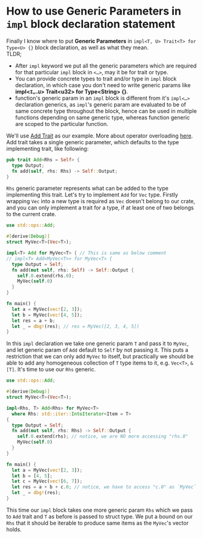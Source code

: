 # How to use Generic Parameters in `impl` block declaration statement

Finally I know where to put **Generic Parameters** in `impl<T, U> Trait<T> for Type<U> {}` block declaration, as well as what they mean.  
TLDR;
- After `impl` keyword we put all the generic parameters which are required for that particular `impl` block in `<…>`, may it be for trait or type.
- You can provide concrete types to trait and/or type in `impl` block declaration, in which case you don't need to write generic params like **impl<~~`T, U`~~> Trait\<u32\> for Type\<String\> {}**.
- function's generic param in an `impl` block is different from it's `impl<…>` declaration generics, as `impl`'s generic param are evaluated to be of same concrete type throughout the block, hence can be used in multiple functions depending on same generic type, whereas function generic are scoped to the particular function.

We'll use [Add Trait](https://doc.rust-lang.org/stable/std/ops/trait.Add.html) as our example. More about operator overloading [here](https://doc.rust-lang.org/stable/std/ops/index.html). Add trait takes a single generic parameter, which defaults to the type implementing trait, like following:
```rust
pub trait Add<Rhs = Self> {
  type Output;
  fn add(self, rhs: Rhs) -> Self::Output;
}
```
`Rhs` generic parameter represents what can be added to the type implementing this trait.
Let's try to implement `Add` for `Vec` type. Firstly wrapping `Vec` into a new type is required as `Vec` doesn't belong to our crate, and you can only implement a trait for a type, if at least one of two belongs to the current crate.
```rust
use std::ops::Add;

#[derive(Debug)]
struct MyVec<T>(Vec<T>);

impl<T> Add for MyVec<T> { // This is same as below comment
// impl<T> Add<MyVec<T>> for MyVec<T> {
  type Output = Self;
  fn add(mut self, rhs: Self) -> Self::Output {
    self.0.extend(rhs.0);
    MyVec(self.0)
  }
}

fn main() {
  let a = MyVec(vec![2, 3]);
  let b = MyVec(vec![4, 5]);
  let res = a + b;
  let _ = dbg!(res); // res = MyVec([2, 3, 4, 5])
}
```
In this `impl` declaration we take one generic param `T` and pass it to `MyVec`, and let generic param of `Add` default to `Self` by not passing it. This puts a restriction that we can only add `MyVec` to itself, but practically we should be able to add any homogeneous collection of `T` type items to it, e.g. `Vec<T>`, `&[T]`. It's time to use our `Rhs` generic.
```rust
use std::ops::Add;

#[derive(Debug)]
struct MyVec<T>(Vec<T>);

impl<Rhs, T> Add<Rhs> for MyVec<T>
  where Rhs: std::iter::IntoIterator<Item = T>
{
  type Output = Self;
  fn add(mut self, rhs: Rhs) -> Self::Output {
    self.0.extend(rhs); // notice, we are NO more accessing "rhs.0"
    MyVec(self.0)
  }
}

fn main() {
  let a = MyVec(vec![2, 3]);
  let b = [4, 5];
  let c = MyVec(vec![6, 7]);
  let res = a + b + c.0; // notice, we have to access "c.0" as `MyVec` doesn't implement `IntoIterator`
  let _ = dbg!(res);
}
```
This time our `impl` block takes one more generic param `Rhs` which we pass to `Add` trait and `T` as before is passed to struct type. We put a bound on our `Rhs` that it should be iterable to produce same items as the `MyVec`'s vector holds.
